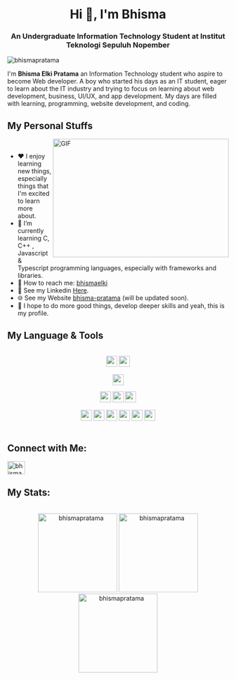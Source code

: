 <h1 align="center">Hi 👋, I'm Bhisma</h1>
<h3 align="center">An Undergraduate Information Technology Student at Institut Teknologi Sepuluh Nopember</h3>

<p align="left"> <img src="https://komarev.com/ghpvc/?username=bhismapratama&label=Profile%20views&color=1976d2&style=flat" alt="bhismapratama" /> </p>

I'm **Bhisma Elki Pratama** an Information Technology student who aspire to become Web developer.
A boy who started his days as an IT student, eager to learn about the IT industry and trying to focus on learning about web development, business, UI/UX, and app development.
My days are filled with learning, programming, website development, and coding.

## My Personal Stuffs
<img align="right" width="400" height="270" alt="GIF" src="https://media.giphy.com/media/RbDKaczqWovIugyJmW/giphy.gif"><br>
* ❤️ I enjoy learning new things, especially things that I'm excited to learn more about.
* 🔭 I’m currently learning C, C++ , Javascript & Typescript programming languages, especially with frameworks and libraries.
* 📩 How to reach me: [bhismaelki](mailto:bhismaelki@gmail.com)
* 📝 See my Linkedin [Here](https://www.linkedin.com/in/bhisma-pratama/). 
* 🌐 See my Website [bhisma-pratama](http://bit.ly/bhisma-pratama) (will be updated soon).
* 😬 I hope to do more good things, develop deeper skills and yeah, this is my profile.

## My Language & Tools
<br/>
<div align="center">
<img src="https://img.shields.io/badge/-Git-white?style=plastic&logo=git" height="25" /></img>
<img src="https://img.shields.io/badge/-GitHub-white?style=plastic&logo=github&logoColor=black" height="25" /></img>

<img src="https://img.shields.io/badge/-VS%20Code-white?style=plastic&logo=visual-studio-code&logoColor=007ACC" height="25" /></img>

<img src="https://img.shields.io/badge/-JavaScript-white?style=plastic&logo=javascript" height="25" /></img>
<img src="https://img.shields.io/badge/-HTML5-white?style=plastic&logo=html5&logoColor=E34F26" height="25" /></img>
<img src="https://img.shields.io/badge/-CSS3-white?style=plastic&logo=css3&logoColor=1572B6" height="25" /></img>

<img src="https://img.shields.io/badge/-React-white?style=plastic&logo=React&logoColor=0180cd" height="25" /></img>
<img src="https://img.shields.io/badge/-Nodejs-white?style=plastic&logo=Node.js" height="25" /></img>
<img src="https://img.shields.io/badge/-MySQL-white?style=plastic&logo=Mysql" height="25" /></img>
<img src="https://img.shields.io/badge/-Laravel-white?style=plastic&logo=Laravel" height="25" /></img>
<img src="https://img.shields.io/badge/-Figma-white?style=plastic&logo=Figma&logoColor=F24E1E" height="25" /></img>
<img src="https://img.shields.io/badge/-Postman-white?style=plastic&logo=postman" height="25" /></img> <br/> <br/>
</div>

## Connect with Me:
<p align="left">
<a href="https://linkedin.com/in/bhisma-pratama" target="blank"><img align="center" src="https://raw.githubusercontent.com/rahuldkjain/github-profile-readme-generator/master/src/images/icons/Social/linked-in-alt.svg" alt="bhismapratama" height="30" width="40" /></a>
</p>

## My Stats:
<br/>
<div align="center">
  <img height="180" src="https://github-readme-stats.vercel.app/api/top-langs?username=bhismapratama&show_icons=true&locale=en&layout=compact"      alt="bhismapratama" />
  <img height="180" src="https://github-readme-stats.vercel.app/api?username=bhismapratama&show_icons=true&locale=en" alt="bhismapratama" />
  <img height="180" src="https://github-readme-streak-stats.herokuapp.com/?user=bhismapratama&" alt="bhismapratama" />
</div>
